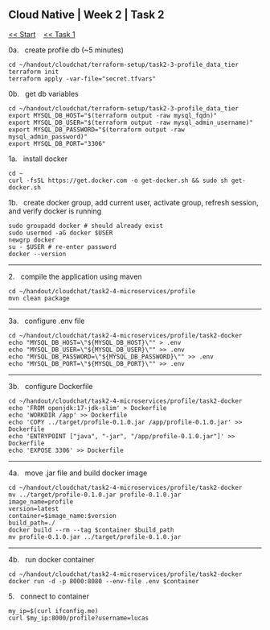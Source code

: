 ## Cloud Native | Week 2 | Task 2

[<< Start](https://github.com/AFC-AI2C-Cohort-04/coleman-code/blob/main/cloud_native/week_2/start.md)    [<< Task 1](https://github.com/AFC-AI2C-Cohort-04/coleman-code/blob/main/cloud_native/week_2/task_1.md)

0a.   create profile db (~5 minutes)
```
cd ~/handout/cloudchat/terraform-setup/task2-3-profile_data_tier
terraform init
terraform apply -var-file="secret.tfvars"
```

0b.   get db variables
```
cd ~/handout/cloudchat/terraform-setup/task2-3-profile_data_tier
export MYSQL_DB_HOST="$(terraform output -raw mysql_fqdn)"
export MYSQL_DB_USER="$(terraform output -raw mysql_admin_username)"
export MYSQL_DB_PASSWORD="$(terraform output -raw mysql_admin_password)"
export MYSQL_DB_PORT="3306"
```

1a.   install docker
```
cd ~
curl -fsSL https://get.docker.com -o get-docker.sh && sudo sh get-docker.sh
```

1b.   create docker group, add current user, activate group, refresh session, and verify docker is running
```
sudo groupadd docker # should already exist
sudo usermod -aG docker $USER
newgrp docker
su - $USER # re-enter password
docker --version
```

---

2.   compile the application using maven
```
cd ~/handout/cloudchat/task2-4-microservices/profile
mvn clean package
```

---

3a.   configure .env file
```
cd ~/handout/cloudchat/task2-4-microservices/profile/task2-docker
echo "MYSQL_DB_HOST=\"${MYSQL_DB_HOST}\"" > .env
echo "MYSQL_DB_USER=\"${MYSQL_DB_USER}\"" >> .env
echo "MYSQL_DB_PASSWORD=\"${MYSQL_DB_PASSWORD}\"" >> .env
echo "MYSQL_DB_PORT=\"${MYSQL_DB_PORT}\"" >> .env
```

---

3b.   configure Dockerfile
```
cd ~/handout/cloudchat/task2-4-microservices/profile/task2-docker
echo 'FROM openjdk:17-jdk-slim' > Dockerfile
echo 'WORKDIR /app' >> Dockerfile
echo 'COPY ../target/profile-0.1.0.jar /app/profile-0.1.0.jar' >> Dockerfile
echo 'ENTRYPOINT ["java", "-jar", "/app/profile-0.1.0.jar"]' >> Dockerfile
echo 'EXPOSE 3306' >> Dockerfile
```

---

4a.   move .jar file and build docker image
```
cd ~/handout/cloudchat/task2-4-microservices/profile/task2-docker
mv ../target/profile-0.1.0.jar profile-0.1.0.jar
image_name=profile
version=latest
container=$image_name:$version
build_path=./
docker build --rm --tag $container $build_path
mv profile-0.1.0.jar ../target/profile-0.1.0.jar
```

---

4b.   run docker container
```
cd ~/handout/cloudchat/task2-4-microservices/profile/task2-docker
docker run -d -p 8000:8080 --env-file .env $container
```

5.   connect to container
```
my_ip=$(curl ifconfig.me)
curl $my_ip:8000/profile?username=lucas
```


